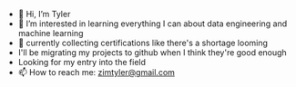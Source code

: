 - 👋 Hi, I’m Tyler
- 👀 I’m interested in learning everything I can about data engineering and machine learning
- 🌱 currently collecting certifications like there's a shortage looming
- I'll be migrating my projects to github when I think they're good enough
- Looking for my entry into the field
- 📫 How to reach me: zimtyler@gmail.com

<!---
zimtyler/zimtyler is a ✨ special ✨ repository because its `README.md` (this file) appears on your GitHub profile.
You can click the Preview link to take a look at your changes.
--->
